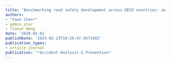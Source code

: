 ```yaml
---
title: 'Benchmarking road safety development across OECD countries: an empirical analysis for a decade'
authors:
- "Faan Chen*"
- admin_star
- Tianye Wang
date: '2020-01-01'
publishDate: '2025-02-23T10:26:47.957160Z'
publication_types:
- article-journal
publication: '*Accident Analysis & Prevention*'
---
```

